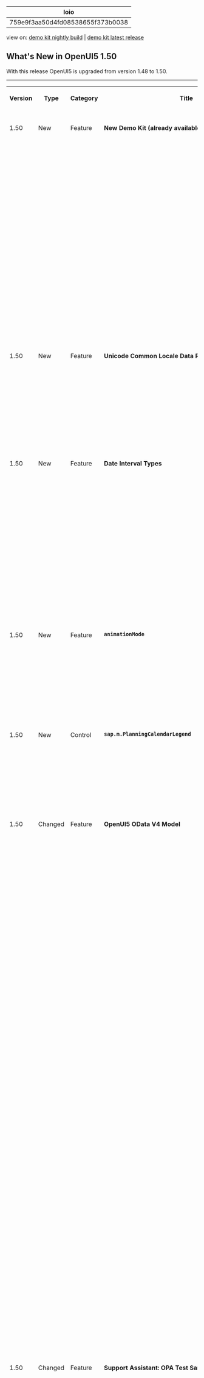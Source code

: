 <!-- loio759e9f3aa50d4fd08538655f373b0038 -->

| loio |
| -----|
| 759e9f3aa50d4fd08538655f373b0038 |

<div id="loio">

view on: [demo kit nightly build](https://sdk.openui5.org/nightly/#/topic/759e9f3aa50d4fd08538655f373b0038) | [demo kit latest release](https://sdk.openui5.org/topic/759e9f3aa50d4fd08538655f373b0038)</div>

## What's New in OpenUI5 1.50

With this release OpenUI5 is upgraded from version 1.48 to 1.50.

****


<table>
<tr>
<th valign="top">

Version

</th>
<th valign="top">

Type

</th>
<th valign="top">

Category

</th>
<th valign="top">

Title

</th>
<th valign="top">

Description

</th>
<th valign="top">

Action

</th>
<th valign="top">

Available as of

</th>
</tr>
<tr>
<td valign="top">

1.50 

</td>
<td valign="top">

New 

</td>
<td valign="top">

Feature 

</td>
<td valign="top">

**New Demo Kit \(already available as of version 1.48.5\)** 

</td>
<td valign="top">

**New Demo Kit \(already available as of version 1.48.5\)**

The Demo Kit app has a new modern design that is intuitive and can be used on both desktop and mobile devices.

The global search has been improved and the results are now displayed in categories. They also include results from the *Samples* section, which was not possible with the old Demo Kit since the *Explored* app was a decoupled app.

The new Demo Kit contains the following sections:

-   Landing page with getting started information

-   *Documentation* with detailed information

-   *API Reference* with JavaScript documentation about the framework and the UI controls, including details for the corresponding properties, aggregations, associations, events, and methods

-   *Samples*, showcasing almost all controls with ability to download the sample code

-   *Demo Apps*, showcasing real-life scenarios that can easily be downloaded




<sub>New•Feature•Info Only•1.50</sub>

</td>
<td valign="top">

Info Only

</td>
<td valign="top">

2017-11-09

</td>
</tr>
<tr>
<td valign="top">

1.50

</td>
<td valign="top">

New 

</td>
<td valign="top">

Feature 

</td>
<td valign="top">

**Unicode Common Locale Data Repository \(CLDR\)** 

</td>
<td valign="top">

**Unicode Common Locale Data Repository \(CLDR\)**

The Unicode Common Locale Data Repository \(CLDR\) has been updated to version 31.

The correct plural category for a given number is now handled by the locale-specific plural rules offered by CLDR. Different languages use different plural forms, some languages have only singular and plural, others require additional forms, for example, dual \(two\), paucal \(few\), or many.

<sub>New•Feature•Info Only•1.50</sub>

</td>
<td valign="top">

Info Only 

</td>
<td valign="top">

2017-11-09

</td>
</tr>
<tr>
<td valign="top">

1.50

</td>
<td valign="top">

New 

</td>
<td valign="top">

Feature 

</td>
<td valign="top">

**Date Interval Types** 

</td>
<td valign="top">

**Date Interval Types**

Date interval types are introduced to format two date-related properties from a model for displaying in the UI. Additionally they are used to parse and validate the values in UI controls before they are saved back to the model. The new interval types are:

-   `sap.ui.model.type.DateInterval` - a date interval \(without time\)

-   `sap.ui.model.type.DateTimeInterval` - a date interval with the exact point of time

-   `sap.ui.model.type.TimeInterval` - a time interval \(without date\)


For more information, see [sap.ui.model.type.DateTimeInterval](sap_ui_model_type_DateTimeInterval_94658aa.md) and the [API Reference](https://sdk.openui5.org/api/sap.ui.model.type). 

<sub>New•Feature•Info Only•1.50</sub>

</td>
<td valign="top">

Info Only 

</td>
<td valign="top">

2017-11-09

</td>
</tr>
<tr>
<td valign="top">

1.50

</td>
<td valign="top">

New 

</td>
<td valign="top">

Feature 

</td>
<td valign="top">

**`animationMode`** 

</td>
<td valign="top">

**`animationMode`**

The configuration option `animationMode` replaces `animation`, which is now deprecated. The new option supports several states \(`full`, `basic`, `minimal`, `none`\), which allow controls to extend support for animations in a more granular way instead of a binary `on`/`off` state. For more information, see [Configuration Options and URL Parameters](Configuration_Options_and_URL_Parameters_91f2d03.md), [Implementing Animation Modes](Implementing_Animation_Modes_76b7d50.md), and the [API Reference](https://sdk.openui5.org/api/sap.ui.core.Configuration.AnimationMode). 

<sub>New•Feature•Info Only•1.50</sub>

</td>
<td valign="top">

Info Only 

</td>
<td valign="top">

2017-11-09

</td>
</tr>
<tr>
<td valign="top">

1.50

</td>
<td valign="top">

New 

</td>
<td valign="top">

Control 

</td>
<td valign="top">

**`sap.m.PlanningCalendarLegend`** 

</td>
<td valign="top">

**`sap.m.PlanningCalendarLegend`**

`sap.m.PlanningCalendarLegend` enables two types of items to be displayed in the `sap.m.PlanningCalendar` as a legend - types of days \(for example, special dates and holidays\) and appointments.For more information, see the [API Reference](https://sdk.openui5.org/api/sap.m.PlanningCalendarLegend).

![](images/loioe8f3d352f8044779a3d90e37c0e9798e_LowRes.png)

<sub>New•Control•Info Only•1.50</sub>

</td>
<td valign="top">

Info Only 

</td>
<td valign="top">

2017-11-09

</td>
</tr>
<tr>
<td valign="top">

1.50

</td>
<td valign="top">

Changed 

</td>
<td valign="top">

Feature 

</td>
<td valign="top">

**OpenUI5 OData V4 Model** 

</td>
<td valign="top">

**OpenUI5 OData V4 Model**

The new version of the OpenUI5 OData V4 model introduces an adapter that allows you to use an OData V2 service together with the OData V4 model in read scenarios. The adapter offers the following features:

-   Metadata is converted, including some V2 annotations.

-   Data in the response is converted.

-   Literals in the request URI are converted, except for `Edm.DateTime`, `Edm.DateTimeOffset`, `Edm.Time`, and `Edm.Binary`.

-   `$select`, `$expand`, and `$orderby` are handled. Cases that are not supported by OData V2, like `$orderby` in `$expand`, lead to an error.

-   All unsupported query options lead to an error.


> ### Caution:  
> **Incompatibility Due to a Bug Fix**
> 
> The following bug has been reported: If you call the [sap.ui.model.odata.v4.Context\#getObject\(\)](https://sdk.openui5.org/api/sap.ui.model.odata.v4.Context/methods/getObject) or the [sap.ui.model.odata.v4.Context\#requestObject\(\)](https://sdk.openui5.org/api/sap.ui.model.odata.v4.Context/methods/requestObject) methods without a parameter, the expected and documented behavior is that the same result is returned as if the parameter `sPath=""` had been specified. However, due to the bug, the return value wraps the expected output that can then only be accessed via `.value[0]`, for example `oContext.getObject().value[0]`.
> 
> **If you have used this workaround, your application will break starting with OpenUI5 version 1.44.6.**
> 
> **Solution**: If your application needs to run with both the fixed and unfixed versions of OpenUI5, specify the `sPath=""` parameter, for the `sPath` parameter. In both cases, you **must not** use the workaround with `.value[0]` any longer.

> ### Restriction:  
> Due to the limited feature scope of this version of the OpenUI5 OData V4 model, check that all required features are in place before developing applications. Check the detailed documentation of the features, as certain parts of a feature may be missing. While we aim to be compatible with existing controls, some controls might not work due to small incompatibilities compared to `sap.ui.model.odata.(v2.)ODataModel`, or due to missing features in the model \(such as tree binding\). This also applies to controls such as `TreeTable` and `AnalyticalTable`, which are not supported together with the OpenUI5 OData V4 model. The interface for applications has been changed for easier and more efficient use of the model. For a summary of these changes, see [Changes Compared to OData V2 Model](Changes_Compared_to_OData_V2_Model_abd4d7c.md).

For more information, see [OData V4 Model](OData_V4_Model_5de13cf.md), the [API Reference](https://sdk.openui5.org/api/sap.ui.model.odata.v4), and the [sample](https://sdk.openui5.org/entity/sap.ui.model.odata.v4.ODataModel) in the Demo Kit.

<sub>Changed•Feature•Info Only•1.50</sub>

</td>
<td valign="top">

Info Only 

</td>
<td valign="top">

2017-11-09

</td>
</tr>
<tr>
<td valign="top">

1.50

</td>
<td valign="top">

Changed 

</td>
<td valign="top">

Feature 

</td>
<td valign="top">

**Support Assistant: OPA Test Sample Added** 

</td>
<td valign="top">

**Support Assistant: OPA Test Sample Added**

With the roll-out of Support Assistant in version 1.48, we introduced the possibility to use the tool in OPA tests to check if there are issues in the different states of an application. This is possible by enabling the available OPA extension.

As of this version, there is now a sample of the OPA integration in the Demo Kit. It demonstrates how you can extend existing OPA tests by making calls to the assertions in the Support Assistant extension. These assertions may have different severity, execution scope and subset of rules which are taken into consideration. The sample also shows how to execute rule checks and how to get reports.

As of this version, there is now a sample of the OPA integration in the Demo Kit. For more information, see [Integrating the Rules in OPA Tests](Integrating_the_Rules_in_OPA_Tests_cfabbd4.md) and the [Sample](https://sdk.openui5.org/sample/sap.ui.core.sample.OpaWithSupportAssistant/preview).

<sub>Changed•Feature•Info Only•1.50</sub>

</td>
<td valign="top">

Info Only 

</td>
<td valign="top">

2017-11-09

</td>
</tr>
<tr>
<td valign="top">

1.50

</td>
<td valign="top">

Changed 

</td>
<td valign="top">

Control 

</td>
<td valign="top">

**`sap.f.DynamicPage`** 

</td>
<td valign="top">

**`sap.f.DynamicPage`**

**`sap.f.DynamicPage`** has the following new features:

-   You can now define the priority of the `DynamicPageTitle` areas with the use of the new `primaryArea` property. The primary area shrinks at a slower rate, remaining visible as long as possible.

-   With the new content aggregation of the `DynamicPageTitle`, you can add content in the middle area of the title. This content is displayed both in the expanded and collapsed states of the `DynamicPageHeader`.


For more information, see the [API Reference](https://sdk.openui5.org/api/sap.f.DynamicPageTitle). 

<sub>Changed•Control•Info Only•1.50</sub>

</td>
<td valign="top">

Info Only 

</td>
<td valign="top">

2017-11-09

</td>
</tr>
<tr>
<td valign="top">

1.50

</td>
<td valign="top">

Changed 

</td>
<td valign="top">

Control 

</td>
<td valign="top">

**`sap.f.semantic.SemanticPage`** 

</td>
<td valign="top">

**`sap.f.semantic.SemanticPage`**

To align with the latest SAP Fiori design guidelines, the following changes were implemented:

-   The position of the draft indicator is changed to be the first one before the finalizing actions in the footer toolbar of the page.

-   A new *Edit* button was added as the main action and the order of the actions changed to *Edit*, *Delete*, *Copy*, and *Add*.


For more information, see [Semantic Page \(sap.f\)](Semantic_Page_sap_f_47dc868.md), the [API Reference](https://sdk.openui5.org/api/sap.f.semantic), and the [sample](https://sdk.openui5.org/sample/sap.f.sample.SemanticPage/preview). 

<sub>Changed•Control•Info Only•1.50</sub>

</td>
<td valign="top">

Info Only 

</td>
<td valign="top">

2017-11-09

</td>
</tr>
<tr>
<td valign="top">

1.50

</td>
<td valign="top">

Changed 

</td>
<td valign="top">

Control 

</td>
<td valign="top">

**`sap.m.Label`** 

</td>
<td valign="top">

**`sap.m.Label`**

**`sap.m.Label`** has the following new properties:

-   `wrapping`: Determines whether text within a label is wrapped. The default value is `false`. If set to `false`, the label text only uses one line and any exceeding text is truncated and replaced with an ellipsis. When you use the `Label` within a `sap.m.Form` the label text is automatically displayed as wrapped.

    ![](images/loioa18049e61af44b0d9f766dc0d743ea0b_LowRes.png)

-   `displayOnly`: Determines whether the label is in `displayOnly` mode. Controls in this mode are non-interactive, non-focusable, cannot be edited, and do not form part of the tab chain. The `displayOnly` property is used in `Form` controls when they are in preview mode.


For more information, see the [API Reference](https://sdk.openui5.org/api/sap.m.Label) and the [Samples](https://sdk.openui5.org/entity/sap.m.Label). 

<sub>Changed•Control•Info Only•1.50</sub>

</td>
<td valign="top">

Info Only 

</td>
<td valign="top">

2017-11-09

</td>
</tr>
<tr>
<td valign="top">

1.50

</td>
<td valign="top">

Changed 

</td>
<td valign="top">

Control 

</td>
<td valign="top">

**`sap.m.MessageStrip`** 

</td>
<td valign="top">

**`sap.m.MessageStrip`**

**`sap.m.MessageStrip`** now supports a limited set of formatting tags for the text. The available tags are `<a>`, `<em>`, `<strong>`, and `<u>`. To enable the additional formatting tags, you have to set the `enableFormattedText` property to `true`. For more information, see the [API Reference](https://sdk.openui5.org/api/sap.m.MessageStrip) and the [Samples](https://sdk.openui5.org/sample/sap.m.sample.MessageStripWithEnableFormattedText/preview).

<sub>Changed•Control•Info Only•1.50</sub>

</td>
<td valign="top">

Info Only 

</td>
<td valign="top">

2017-11-09

</td>
</tr>
<tr>
<td valign="top">

1.50

</td>
<td valign="top">

Changed 

</td>
<td valign="top">

Control 

</td>
<td valign="top">

**`sap.m.Panel`** 

</td>
<td valign="top">

**`sap.m.Panel`**

**`sap.m.Panel`** has a new parameter for the `expand` event that identifies whether the user or the application is expanding or collapsing the `Panel` control. The parameter is called `triggeredByInteraction` and is `true` when the panel is expanded as a result of a user action. For more information, see the [API Reference](https://sdk.openui5.org/api/sap.m.Panel) and the [Samples](https://sdk.openui5.org/sample/sap.m.sample.PanelExpanded/preview).

<sub>Changed•Control•Info Only•1.50</sub>

</td>
<td valign="top">

Info Only 

</td>
<td valign="top">

2017-11-09

</td>
</tr>
<tr>
<td valign="top">

1.50

</td>
<td valign="top">

Changed 

</td>
<td valign="top">

Control 

</td>
<td valign="top">

**`sap.m.PlanningCalendar`** 

</td>
<td valign="top">

**`sap.m.PlanningCalendar`**

-   You can now directly navigate to a date with fewer clicks.

-   With the use of the new `builtInViews` property the app developer can now define which of the built-in views are displayed. For more information, see the [API Reference](https://sdk.openui5.org/api/sap.m.PlanningCalendar) and the [sample](https://sdk.openui5.org/sample/sap.m.sample.PlanningCalendarViews/preview).

-   To save space, the days are now displayed on the same line as the dates. If you want to display the day names on a separate line, set the `showDayNamesLine` property to `true`.For more information, see the [API Reference](https://sdk.openui5.org/api/sap.m.PlanningCalendar) and the [sample](https://sdk.openui5.org/sample/sap.m.sample.PlanningCalendarSingle/preview).


<sub>Changed•Control•Info Only•1.50</sub>

</td>
<td valign="top">

Info Only 

</td>
<td valign="top">

2017-11-09

</td>
</tr>
<tr>
<td valign="top">

1.50

</td>
<td valign="top">

Changed 

</td>
<td valign="top">

Control 

</td>
<td valign="top">

**`sap.m.ProgressIndicator`** 

</td>
<td valign="top">

**`sap.m.ProgressIndicator`**

You can now set the control in a display-only state using the new `displayOnly` property. When set to `true`, the control has different visualization and is not active, not editable, and cannot be focused. For more information, see the [API Reference](https://sdk.openui5.org/api/sap.m.ProgressIndicator) and the [Samples](https://sdk.openui5.org/sample/sap.m.sample.ProgressIndicator/preview).

<sub>Changed•Control•Info Only•1.50</sub>

</td>
<td valign="top">

Info Only 

</td>
<td valign="top">

2017-11-09

</td>
</tr>
<tr>
<td valign="top">

1.50

</td>
<td valign="top">

Changed 

</td>
<td valign="top">

Control 

</td>
<td valign="top">

**`sap.m.RatingIndicator`** 

</td>
<td valign="top">

**`sap.m.RatingIndicator`**

A new state can be set using the `displayOnly` property. It enables visually distinguishable rendering of the `RatingIndicator` \(gray color\), denoting it as non-interactive in forms. All controls in this mode are also non-focusable and not part of the tab chain. For more information, see the [API Reference](https://sdk.openui5.org/api/sap.m.RatingIndicator) and the [Sample](https://sdk.openui5.org/sample/sap.m.sample.RatingIndicator/preview).

![](images/loioe38d0425a1d44102a6834a9efe0d95be_LowRes.png)

<sub>Changed•Control•Info Only•1.50</sub>

</td>
<td valign="top">

Info Only 

</td>
<td valign="top">

2017-11-09

</td>
</tr>
<tr>
<td valign="top">

1.50

</td>
<td valign="top">

Changed 

</td>
<td valign="top">

Control 

</td>
<td valign="top">

**`sap.m.semantic.SemanticPage`** 

</td>
<td valign="top">

**`sap.m.semantic.SemanticPage`**

You can now set the background color of the page using the new `backgroundDesign` property. For more information, see [Semantic Page \(sap.m\)](Semantic_Page_sap_m_4a97a07.md) and the [API Reference](https://sdk.openui5.org/api/sap.m.semantic.SemanticPage).

<sub>Changed•Control•Info Only•1.50</sub>

</td>
<td valign="top">

Info Only 

</td>
<td valign="top">

2017-11-09

</td>
</tr>
<tr>
<td valign="top">

1.50

</td>
<td valign="top">

Changed 

</td>
<td valign="top">

Control 

</td>
<td valign="top">

**`sap.m.UploadCollection`** 

</td>
<td valign="top">

**`sap.m.UploadCollection`**

`UploadCollectionItem` has been extended to display folders in the `UploadCollection` control. When you click the file name or item thumbnail, you can perform custom actions by adding an event handler to the `press` event. With the `deletePress` event, you can control the deletion of an item. For more information, see the [API Reference](https://sdk.openui5.org/api/sap.m.UploadCollectionItem) and the [sample](https://sdk.openui5.org/sample/sap.m.sample.UploadCollectionFolderHierarchy/preview).

<sub>Changed•Control•Info Only•1.50</sub>

</td>
<td valign="top">

Info Only 

</td>
<td valign="top">

2017-11-09

</td>
</tr>
<tr>
<td valign="top">

1.50

</td>
<td valign="top">

Changed 

</td>
<td valign="top">

Control 

</td>
<td valign="top">

**`sap.m.Tree`** 

</td>
<td valign="top">

**`sap.m.Tree`**

The `toggleOpenState` event has been added. For more information, see the [API Reference](https://sdk.openui5.org/api/sap.m.Tree) and the [sample](https://sdk.openui5.org/sample/sap.m.sample.TreeJSONLazyLoading/preview).

<sub>Changed•Control•Info Only•1.50</sub>

</td>
<td valign="top">

Info Only 

</td>
<td valign="top">

2017-11-09

</td>
</tr>
<tr>
<td valign="top">

1.50

</td>
<td valign="top">

Changed 

</td>
<td valign="top">

Control 

</td>
<td valign="top">

**`sap.ui.unified.Calendar`** 

</td>
<td valign="top">

**`sap.ui.unified.Calendar`**

The days of the previous/next month are no longer visible whenever the `sap.ui.unified.Calendar` displays multiple months. For more information, see the [API Reference](https://sdk.openui5.org/api/sap.ui.unified.Calendar) and the [sample](https://sdk.openui5.org/sample/sap.ui.unified.sample.CalendarMultipleMonth/preview).

<sub>Changed•Control•Info Only•1.50</sub>

</td>
<td valign="top">

Info Only 

</td>
<td valign="top">

2017-11-09

</td>
</tr>
<tr>
<td valign="top">

1.50

</td>
<td valign="top">

Changed 

</td>
<td valign="top">

Control 

</td>
<td valign="top">

**`sap.ui.layout.form.Form/sap.ui.layout.form.SimpleForm`** 

</td>
<td valign="top">

**`sap.ui.layout.form.Form/sap.ui.layout.form.SimpleForm`**

The samples, including the descriptions, have been simplified and are now more consistent. For more information, see the [Form](https://sdk.openui5.org/entity/sap.ui.layout.form.Form) and the [SimpleForm](https://sdk.openui5.org/entity/sap.ui.layout.form.SimpleForm) samples.

<sub>Changed•Control•Info Only•1.50</sub>

</td>
<td valign="top">

Info Only 

</td>
<td valign="top">

2017-11-09

</td>
</tr>
</table>

**Parent topic:**[Previous Versions](Previous_Versions_6660a59.md "")

**Related Information**  


[What's New in OpenUI5 1.128](What_s_New_in_OpenUI5_1_128_1f76220.md "With this release OpenUI5 is upgraded from version 1.127 to 1.128.")

[What's New in OpenUI5 1.127](What_s_New_in_OpenUI5_1_127_e5e1317.md "With this release OpenUI5 is upgraded from version 1.126 to 1.127.")

[What's New in OpenUI5 1.126](What_s_New_in_OpenUI5_1_126_1d98116.md "With this release OpenUI5 is upgraded from version 1.125 to 1.126.")

[What's New in OpenUI5 1.125](What_s_New_in_OpenUI5_1_125_9d87044.md "With this release OpenUI5 is upgraded from version 1.124 to 1.125.")

[What's New in OpenUI5 1.124](What_s_New_in_OpenUI5_1_124_7f77c3f.md "With this release OpenUI5 is upgraded from version 1.123 to 1.124.")

[What's New in OpenUI5 1.123](What_s_New_in_OpenUI5_1_123_9d00ac7.md "With this release OpenUI5 is upgraded from version 1.122 to 1.123.")

[What's New in OpenUI5 1.122](What_s_New_in_OpenUI5_1_122_5d078da.md "With this release OpenUI5 is upgraded from version 1.121 to 1.122.")

[What's New in OpenUI5 1.121](What_s_New_in_OpenUI5_1_121_91a4a2f.md "With this release OpenUI5 is upgraded from version 1.120 to 1.121.")

[What's New in OpenUI5 1.120](What_s_New_in_OpenUI5_1_120_2359b63.md "With this release OpenUI5 is upgraded from version 1.119 to 1.120.")

[What's New in OpenUI5 1.119](What_s_New_in_OpenUI5_1_119_0b1903a.md "With this release OpenUI5 is upgraded from version 1.118 to 1.119.")

[What's New in OpenUI5 1.118](What_s_New_in_OpenUI5_1_118_3eecbde.md "With this release OpenUI5 is upgraded from version 1.117 to 1.118.")

[What's New in OpenUI5 1.117](What_s_New_in_OpenUI5_1_117_029d3b4.md "With this release OpenUI5 is upgraded from version 1.116 to 1.117.")

[What's New in OpenUI5 1.116](What_s_New_in_OpenUI5_1_116_ebd6f34.md "With this release OpenUI5 is upgraded from version 1.115 to 1.116.")

[What's New in OpenUI5 1.115](What_s_New_in_OpenUI5_1_115_409fde8.md "With this release OpenUI5 is upgraded from version 1.114 to 1.115.")

[What's New in OpenUI5 1.114](What_s_New_in_OpenUI5_1_114_890fce1.md "With this release OpenUI5 is upgraded from version 1.113 to 1.114.")

[What's New in OpenUI5 1.113](What_s_New_in_OpenUI5_1_113_a9553fe.md "With this release OpenUI5 is upgraded from version 1.112 to 1.113.")

[What's New in OpenUI5 1.112](What_s_New_in_OpenUI5_1_112_34afc69.md "With this release OpenUI5 is upgraded from version 1.111 to 1.112.")

[What's New in OpenUI5 1.111](What_s_New_in_OpenUI5_1_111_7a67837.md "With this release OpenUI5 is upgraded from version 1.110 to 1.111.")

[What's New in OpenUI5 1.110](What_s_New_in_OpenUI5_1_110_71a855c.md "With this release OpenUI5 is upgraded from version 1.109 to 1.110.")

[What's New in OpenUI5 1.109](What_s_New_in_OpenUI5_1_109_3264bd2.md "With this release OpenUI5 is upgraded from version 1.108 to 1.109.")

[What's New in OpenUI5 1.108](What_s_New_in_OpenUI5_1_108_66e33f0.md "With this release OpenUI5 is upgraded from version 1.107 to 1.108.")

[What's New in OpenUI5 1.107](What_s_New_in_OpenUI5_1_107_d4ff916.md "With this release OpenUI5 is upgraded from version 1.106 to 1.107.")

[What's New in OpenUI5 1.106](What_s_New_in_OpenUI5_1_106_5b497b0.md "With this release OpenUI5 is upgraded from version 1.105 to 1.106.")

[What's New in OpenUI5 1.105](What_s_New_in_OpenUI5_1_105_4d6c00e.md "With this release OpenUI5 is upgraded from version 1.104 to 1.105.")

[What's New in OpenUI5 1.104](What_s_New_in_OpenUI5_1_104_69e567c.md "With this release OpenUI5 is upgraded from version 1.103 to 1.104.")

[What's New in OpenUI5 1.103](What_s_New_in_OpenUI5_1_103_0e98c76.md "With this release OpenUI5 is upgraded from version 1.102 to 1.103.")

[What's New in OpenUI5 1.102](What_s_New_in_OpenUI5_1_102_f038c99.md "With this release OpenUI5 is upgraded from version 1.101 to 1.102.")

[What's New in OpenUI5 1.101](What_s_New_in_OpenUI5_1_101_7733b00.md "With this release OpenUI5 is upgraded from version 1.100 to 1.101.")

[What's New in OpenUI5 1.100](What_s_New_in_OpenUI5_1_100_27dec1d.md "With this release OpenUI5 is upgraded from version 1.99 to 1.100.")

[What's New in OpenUI5 1.99](What_s_New_in_OpenUI5_1_99_4f35848.md "With this release OpenUI5 is upgraded from version 1.98 to 1.99.")

[What's New in OpenUI5 1.98](What_s_New_in_OpenUI5_1_98_d9f16f2.md "With this release OpenUI5 is upgraded from version 1.97 to 1.98.")

[What's New in OpenUI5 1.97](What_s_New_in_OpenUI5_1_97_fa0e282.md "With this release OpenUI5 is upgraded from version 1.96 to 1.97.")

[What's New in OpenUI5 1.96](What_s_New_in_OpenUI5_1_96_7a9269f.md "With this release OpenUI5 is upgraded from version 1.95 to 1.96.")

[What's New in OpenUI5 1.95](What_s_New_in_OpenUI5_1_95_a1aea67.md "With this release OpenUI5 is upgraded from version 1.94 to 1.95.")

[What's New in OpenUI5 1.94](What_s_New_in_OpenUI5_1_94_c40f1e6.md "With this release OpenUI5 is upgraded from version 1.93 to 1.94.")

[What's New in OpenUI5 1.93](What_s_New_in_OpenUI5_1_93_f273340.md "With this release OpenUI5 is upgraded from version 1.92 to 1.93.")

[What's New in OpenUI5 1.92](What_s_New_in_OpenUI5_1_92_1ef345d.md "With this release OpenUI5 is upgraded from version 1.91 to 1.92.")

[What's New in OpenUI5 1.91](What_s_New_in_OpenUI5_1_91_0a2bd79.md "With this release OpenUI5 is upgraded from version 1.90 to 1.91.")

[What's New in OpenUI5 1.90](What_s_New_in_OpenUI5_1_90_91c10c2.md "With this release OpenUI5 is upgraded from version 1.89 to 1.90.")

[What's New in OpenUI5 1.89](What_s_New_in_OpenUI5_1_89_e56cddc.md "With this release OpenUI5 is upgraded from version 1.88 to 1.89.")

[What's New in OpenUI5 1.88](What_s_New_in_OpenUI5_1_88_e15a206.md "With this release OpenUI5 is upgraded from version 1.87 to 1.88.")

[What's New in OpenUI5 1.87](What_s_New_in_OpenUI5_1_87_b506da7.md "With this release OpenUI5 is upgraded from version 1.86 to 1.87.")

[What's New in OpenUI5 1.86](What_s_New_in_OpenUI5_1_86_4c1c959.md "With this release OpenUI5 is upgraded from version 1.85 to 1.86.")

[What's New in OpenUI5 1.85](What_s_New_in_OpenUI5_1_85_1d18eb5.md "With this release OpenUI5 is upgraded from version 1.84 to 1.85.")

[What's New in OpenUI5 1.84](What_s_New_in_OpenUI5_1_84_dc76640.md "With this release OpenUI5 is upgraded from version 1.82 to 1.84.")

[What's New in OpenUI5 1.82](What_s_New_in_OpenUI5_1_82_3a8dd13.md "With this release OpenUI5 is upgraded from version 1.81 to 1.82.")

[What's New in OpenUI5 1.81](What_s_New_in_OpenUI5_1_81_f5e2a21.md "With this release OpenUI5 is upgraded from version 1.80 to 1.81.")

[What's New in OpenUI5 1.80](What_s_New_in_OpenUI5_1_80_8cee506.md "With this release OpenUI5 is upgraded from version 1.79 to 1.80.")

[What's New in OpenUI5 1.79](What_s_New_in_OpenUI5_1_79_99c4cdc.md "With this release OpenUI5 is upgraded from version 1.78 to 1.79.")

[What's New in OpenUI5 1.78](What_s_New_in_OpenUI5_1_78_f09b63e.md "With this release OpenUI5 is upgraded from version 1.77 to 1.78.")

[What's New in OpenUI5 1.77](What_s_New_in_OpenUI5_1_77_c46b439.md "With this release OpenUI5 is upgraded from version 1.76 to 1.77.")

[What's New in OpenUI5 1.76](What_s_New_in_OpenUI5_1_76_aad03b5.md "With this release OpenUI5 is upgraded from version 1.75 to 1.76.")

[What's New in OpenUI5 1.75](What_s_New_in_OpenUI5_1_75_5cbb62d.md "With this release OpenUI5 is upgraded from version 1.74 to 1.75.")

[What's New in OpenUI5 1.74](What_s_New_in_OpenUI5_1_74_c22208a.md "With this release OpenUI5 is upgraded from version 1.73 to 1.74.")

[What's New in OpenUI5 1.73](What_s_New_in_OpenUI5_1_73_231dd13.md "With this release OpenUI5 is upgraded from version 1.72 to 1.73.")

[What's New in OpenUI5 1.72](What_s_New_in_OpenUI5_1_72_521cad9.md "With this release OpenUI5 is upgraded from version 1.71 to 1.72.")

[What's New in OpenUI5 1.71](What_s_New_in_OpenUI5_1_71_a93a6a3.md "With this release OpenUI5 is upgraded from version 1.70 to 1.71.")

[What's New in OpenUI5 1.70](What_s_New_in_OpenUI5_1_70_f073d69.md "With this release OpenUI5 is upgraded from version 1.69 to 1.70.")

[What's New in OpenUI5 1.69](What_s_New_in_OpenUI5_1_69_89a18bd.md "With this release OpenUI5 is upgraded from version 1.68 to 1.69.")

[What's New in OpenUI5 1.68](What_s_New_in_OpenUI5_1_68_f94bf93.md "With this release OpenUI5 is upgraded from version 1.67 to 1.68.")

[What's New in OpenUI5 1.67](What_s_New_in_OpenUI5_1_67_a6b1472.md "With this release OpenUI5 is upgraded from version 1.66 to 1.67.")

[What's New in OpenUI5 1.66](What_s_New_in_OpenUI5_1_66_c9896e9.md "With this release OpenUI5 is upgraded from version 1.65 to 1.66.")

[What's New in OpenUI5 1.65](What_s_New_in_OpenUI5_1_65_0f5acfd.md "With this release OpenUI5 is upgraded from version 1.64 to 1.65.")

[What's New in OpenUI5 1.64](What_s_New_in_OpenUI5_1_64_0e30822.md "With this release OpenUI5 is upgraded from version 1.63 to 1.64.")

[What's New in OpenUI5 1.63](What_s_New_in_OpenUI5_1_63_e8d9da7.md "With this release OpenUI5 is upgraded from version 1.62 to 1.63.")

[What's New in OpenUI5 1.62](What_s_New_in_OpenUI5_1_62_771f4d5.md "With this release OpenUI5 is upgraded from version 1.61 to 1.62.")

[What's New in OpenUI5 1.61](What_s_New_in_OpenUI5_1_61_d991552.md "With this release OpenUI5 is upgraded from version 1.60 to 1.61.")

[What's New in OpenUI5 1.60](What_s_New_in_OpenUI5_1_60_5a0e1f7.md "With this release OpenUI5 is upgraded from version 1.58 to 1.60.")

[What's New in OpenUI5 1.58](What_s_New_in_OpenUI5_1_58_7c927aa.md "With this release OpenUI5 is upgraded from version 1.56 to 1.58.")

[What's New in OpenUI5 1.56](What_s_New_in_OpenUI5_1_56_108b7fd.md "With this release OpenUI5 is upgraded from version 1.54 to 1.56.")

[What's New in OpenUI5 1.54](What_s_New_in_OpenUI5_1_54_c838330.md "With this release OpenUI5 is upgraded from version 1.52 to 1.54.")

[What's New in OpenUI5 1.52](What_s_New_in_OpenUI5_1_52_849e1b6.md "With this release OpenUI5 is upgraded from version 1.50 to 1.52.")

[What's New in OpenUI5 1.48](What_s_New_in_OpenUI5_1_48_fa1efac.md "With this release OpenUI5 is upgraded from version 1.46 to 1.48.")

[What's New in OpenUI5 1.46](What_s_New_in_OpenUI5_1_46_6307539.md "With this release OpenUI5 is upgraded from version 1.44 to 1.46.")

[What's New in OpenUI5 1.44](What_s_New_in_OpenUI5_1_44_a0cb7a0.md "With this release OpenUI5 is upgraded from version 1.42 to 1.44.")

[What's New in OpenUI5 1.42](What_s_New_in_OpenUI5_1_42_468b05d.md "With this release OpenUI5 is upgraded from version 1.40 to 1.42.")

[What's New in OpenUI5 1.40](What_s_New_in_OpenUI5_1_40_fbab50e.md "With this release OpenUI5 is upgraded from version 1.38 to 1.40.")

[What's New in OpenUI5 1.38](What_s_New_in_OpenUI5_1_38_f218918.md "With this release OpenUI5 is upgraded from version 1.36 to 1.38.")

